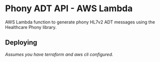 # Phony ADT API - AWS Lambda

AWS Lambda function to generate phony HL7v2 ADT messages using the Healthcare Phony library.

## Deploying

*Assumes you have terraform and aws cli configured.*
